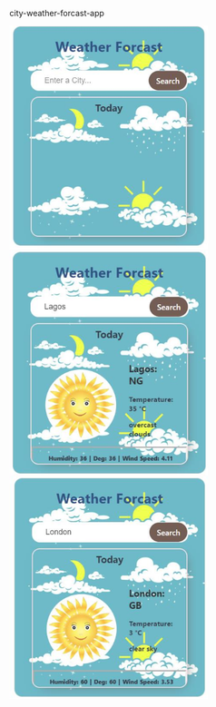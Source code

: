 city-weather-forcast-app

<div style="width:100%">
    <img src="./src/components/Assets/page-display-1.JPG" width="350"/>
    <img src="./src/components/Assets/page-display-2.JPG" width="350"/>
    <img src="./src/components/Assets/page-display-3.JPG" width="350"/>
</div>
